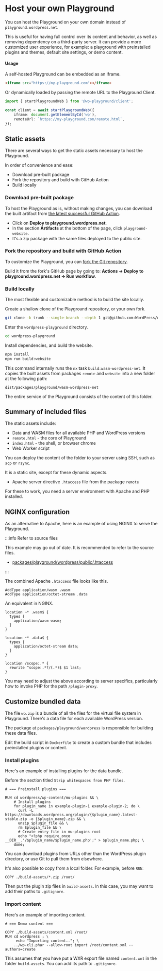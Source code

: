 # Host your own Playground

You can host the Playground on your own domain instead of `playground.wordpress.net`.

This is useful for having full control over its content and behavior, as well as removing dependency on a third-party server. It can provide a more customized user experience, for example: a playground with preinstalled plugins and themes, default site settings, or demo content.

#### Usage

A self-hosted Playground can be embedded as an iframe.

```html
<iframe src="https://my-playground.com"></iframe>
```

Or dynamically loaded by passing the remote URL to the Playground Client.

```ts
import { startPlaygroundWeb } from '@wp-playground/client';

const client = await startPlaygroundWeb({
	iframe: document.getElementById('wp'),
	remoteUrl: `https://my-playground.com/remote.html`,
});
```

## Static assets

There are several ways to get the static assets necessary to host the Playground.

In order of convenience and ease:

-   Download pre-built package
-   Fork the repository and build with GitHub Action
-   Build locally

### Download pre-built package

To host the Playground as is, without making changes, you can download the built artifact from [the latest successful GitHub Action](https://github.com/WordPress/wordpress-playground/actions/workflows/build-website.yml?query=is%3Asuccess).

-   Click on **Deploy to playground.wordpress.net**.
-   In the section **Artifacts** at the bottom of the page, click `playground-website`.
-   It's a zip package with the same files deployed to the public site.

### Fork the repository and build with GitHub Action

To customize the Playground, you can [fork the Git repository](https://github.com/WordPress/wordpress-playground/fork).

Build it from the fork's GitHub page by going to: **Actions -> Deploy to playground.wordpress.net -> Run workflow**.

### Build locally

The most flexible and customizable method is to build the site locally.

Create a shallow clone of the Playground repository, or your own fork.

```sh
git clone -b trunk --single-branch --depth 1 git@github.com:WordPress/wordpress-playground.git
```

Enter the `wordpress-playground` directory.
```sh
cd wordpress-playground
```

Install dependencies, and build the website.

```sh
npm install
npm run build:website
```

This command internally runs the `nx` task `build:wasm-wordpress-net`. It copies the built assets from packages `remote` and `website` into a new folder at the following path:

```
dist/packages/playground/wasm-wordpress-net
```

The entire service of the Playground consists of the content of this folder.

## Summary of included files

The static assets include:

-   Data and WASM files for all available PHP and WordPress versions
-   `remote.html` - the core of Playground
-   `index.html` - the shell, or browser chrome
-   Web Worker script

You can deploy the content of the folder to your server using SSH, such as `scp` or `rsync`.

It is a static site, except for these dynamic aspects.

-   Apache server directive `.htaccess` file from the package `remote`

For these to work, you need a server environment with Apache and PHP installed.

## NGINX configuration

As an alternative to Apache, here is an example of using NGINX to serve the Playground.

:::info Refer to source files

This example may go out of date. It is recommended to refer to the source files.

-   [packages/playground/wordpress/public/.htaccess](https://github.com/WordPress/wordpress-playground/blob/trunk/packages/playground/wordpress/public/.htaccess)

:::

The combined Apache `.htaccess` file looks like this.

```htaccess
AddType application/wasm .wasm
AddType	application/octet-stream .data
```

An equivalent in NGINX.

```nginx
location ~* .wasm$ {
  types {
    application/wasm wasm;
  }
}

location ~* .data$ {
  types {
    application/octet-stream data;
  }
}

location /scope:.* {
  rewrite ^scope:.*?/(.*)$ $1 last;
}
```

You may need to adjust the above according to server specifics, particularly how to invoke PHP for the path `/plugin-proxy`.

## Customize bundled data

The file `wp.zip` is a bundle of all the files for the virtual file system in Playground. There's a data file for each available WordPress version.

The package at `packages/playground/wordpress` is responsible for building these data files.

Edit the build script in `Dockerfile` to create a custom bundle that includes preinstalled plugins or content.

### Install plugins

Here's an example of installing plugins for the data bundle.

Before the section titled `Strip whitespaces from PHP files`.

```docker
# === Preinstall plugins ===

RUN cd wordpress/wp-content/mu-plugins && \
    # Install plugins
    for plugin_name in example-plugin-1 example-plugin-2; do \
      curl -L https://downloads.wordpress.org/plugin/{$plugin_name}.latest-stable.zip -o {$plugin_name}.zip && \
      unzip $plugin_file && \
      rm $plugin_file && \
      # Create entry file in mu-plugins root
      echo "<?php require_once __DIR__.'/$plugin_name/$plugin_name.php';" > $plugin_name.php; \
    done;
```

You can download plugins from URLs other than the WordPress plugin directory, or use Git to pull them from elsewhere.

It's also possible to copy from a local folder. For example, before `RUN`:

```
COPY ./build-assets/*.zip /root/
```

Then put the plugin zip files in `build-assets`. In this case, you may want to add their paths to `.gitignore`.

### Import content

Here's an example of importing content.

```docker
# === Demo content ===

COPY ./build-assets/content.xml /root/
RUN cd wordpress ; \
     echo "Importing content.."; \
    ../wp-cli.phar --allow-root import /root/content.xml --authors=create
```

This assumes that you have put a WXR export file named `content.xml` in the folder `build-assets`. You can add its path to `.gitignore`.
